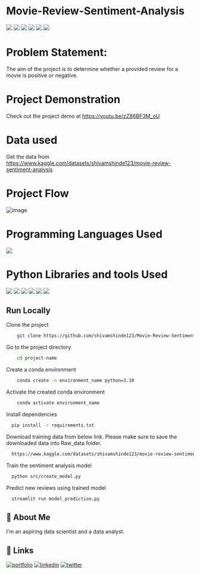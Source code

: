 # Movie-Review-Sentiment-Analysis
![](https://img.shields.io/github/last-commit/shivamshinde123/Movie-Review-Sentiment-Analysis-approach-2)
![](https://img.shields.io/github/languages/count/shivamshinde123/Movie-Review-Sentiment-Analysis-approach-2)
![](https://img.shields.io/github/languages/top/shivamshinde123/Movie-Review-Sentiment-Analysis-approach-2)
![](https://img.shields.io/github/repo-size/shivamshinde123/Movie-Review-Sentiment-Analysis-approach-2)
![](https://img.shields.io/github/directory-file-count/shivamshinde123/Movie-Review-Sentiment-Analysis-approach-2)
![](https://img.shields.io/github/license/shivamshinde123/Movie-Review-Sentiment-Analysis-approach-2)

# Problem Statement:
The aim of the project is to determine whether a provided review for a movie is positive or negative.

# Project Demonstration

Check out the project demo at https://youtu.be/zZ86BF3M_oU

# Data used

Get the data from https://www.kaggle.com/datasets/shivamshinde123/movie-review-sentiment-analysis

# Project Flow

![image](https://user-images.githubusercontent.com/54674972/215792679-6bbd56c5-c534-4a34-85ad-11815c19c6a9.png)

# Programming Languages Used
<img src = "https://img.shields.io/badge/-Python-3776AB?style=flat&logo=Python&logoColor=white">


# Python Libraries and tools Used
<img src="http://img.shields.io/badge/-Git-F05032?style=flat&logo=git&logoColor=FFFFFF"> <img src = "https://img.shields.io/badge/-NumPy-013243?style=flat&logo=NumPy&logoColor=white"> <img src = "https://img.shields.io/badge/-Pandas-150458?style=flat&logo=pandas&logoColor=white"> <img src="http://img.shields.io/badge/-sklearn-F7931E?style=flat&logo=scikit-learn&logoColor=FFFFFF"> <img src = "https://img.shields.io/badge/-Tensorflow-FF6F00?style=flat&logo=Tensorflow&logoColor=white"> <img src = "https://img.shields.io/badge/-Streamlit-FF4B4B?style=flat&logo=Streamlit&logoColor=white">

## Run Locally

Clone the project

```bash
    git clone https://github.com/shivamshinde123/Movie-Review-Sentiment-Analysis-approach-2.git
```

Go to the project directory

```bash
    cd project-name
```

Create a conda environment

```bash
    conda create -n environment_name python=3.10
```

Activate the created conda environment

```bash
    conda activate environment_name
```

Install dependencies

```bash
  pip install -r requirements.txt
```

Download training data from below link. Please make sure to save the downloaded data into Raw_data folder. 

```bash
  https://www.kaggle.com/datasets/shivamshinde123/movie-review-sentiment-analysis
```

Train the sentiment analysis model

```bash
  python src/create_model.py
```
Predict new reviews using trained model

```bash
  streamlit run model_prediction.py
```

## 🚀 About Me
I'm an aspiring data scientist and a data analyst.


## 🔗 Links
[![portfolio](https://img.shields.io/badge/my_portfolio-000?style=for-the-badge&logo=ko-fi&logoColor=white)](http://shivamdshinde.com/)
[![linkedin](https://img.shields.io/badge/linkedin-0A66C2?style=for-the-badge&logo=linkedin&logoColor=white)](https://www.linkedin.com/in/shivamds92722/)
[![twitter](https://img.shields.io/badge/twitter-1DA1F2?style=for-the-badge&logo=twitter&logoColor=white)](https://www.twitter.com/ShivamS64852411)
